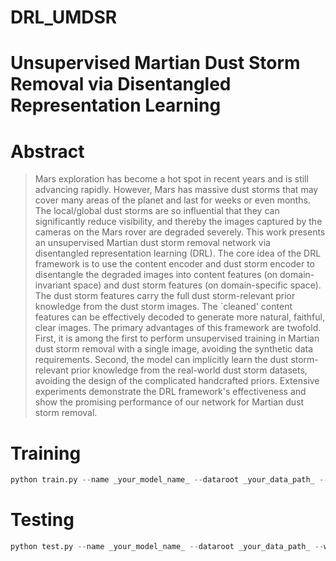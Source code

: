 # DRL_UMDSR
# Unsupervised Martian Dust Storm Removal via Disentangled Representation Learning


# Abstract 

>Mars exploration has become a hot spot in recent years and is still advancing rapidly. However, Mars has massive dust storms that may cover many areas of the planet and last for weeks or even months. The local/global dust storms are so influential that they can significantly reduce visibility, and thereby the images captured by the cameras on the Mars rover are degraded severely. This work presents an unsupervised Martian dust storm removal network via disentangled representation learning (DRL). The core idea of the DRL framework is to use the content encoder and dust storm encoder to disentangle the degraded images into content features (on domain-invariant space) and dust storm features (on domain-specific space). The dust storm features carry the full dust storm-relevant prior knowledge from the dust storm images. The `cleaned' content features can be effectively decoded to generate more natural, faithful, clear images. The primary advantages of this framework are twofold. First, it is among the first to perform unsupervised training in Martian dust storm removal with a single image, avoiding the synthetic data requirements. Second, the model can implicitly learn the dust storm-relevant prior knowledge from the real-world dust storm datasets, avoiding the design of the complicated handcrafted priors. Extensive experiments demonstrate the DRL framework's effectiveness and show the promising performance of our network for Martian dust storm removal.


# Training

```python
python train.py --name _your_model_name_ --dataroot _your_data_path_ --which_model_netG dr_ca --dh_real --allmodel --batchSize 8 --ngf 32 --norm sswitch --gpu_ids 0,1
```

# Testing

```python
python test.py --name _your_model_name_ --dataroot _your_data_path_ --which_model_netG dr_ca --dh_real --allmodel --batchSize 1 --ngf 32 --norm sswitch --sb --how_many 1000
```
